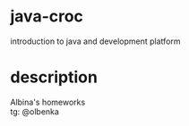 # java-croc
introduction to java and development platform
# description
Albina's homeworks \
tg: @olbenka
